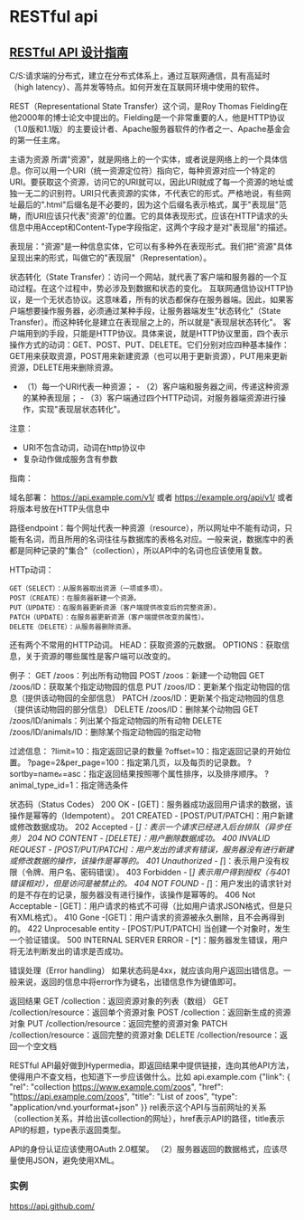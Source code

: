 # RESTful api

## [RESTful API 设计指南](http://www.ruanyifeng.com/blog/2014/05/restful_api)

C/S:请求端的分布式，建立在分布式体系上，通过互联网通信，具有高延时（high latency）、高并发等特点。如何开发在互联网环境中使用的软件。

REST（Representational State Transfer）这个词，是Roy Thomas Fielding在他2000年的博士论文中提出的。Fielding是一个非常重要的人，他是HTTP协议（1.0版和1.1版）的主要设计者、Apache服务器软件的作者之一、Apache基金会的第一任主席。

主语为资源 所谓"资源"，就是网络上的一个实体，或者说是网络上的一个具体信息。你可以用一个URI（统一资源定位符）指向它，每种资源对应一个特定的URI。要获取这个资源，访问它的URI就可以，因此URI就成了每一个资源的地址或独一无二的识别符。URI只代表资源的实体，不代表它的形式。严格地说，有些网址最后的".html"后缀名是不必要的，因为这个后缀名表示格式，属于"表现层"范畴，而URI应该只代表"资源"的位置。它的具体表现形式，应该在HTTP请求的头信息中用Accept和Content-Type字段指定，这两个字段才是对"表现层"的描述。

表现层："资源"是一种信息实体，它可以有多种外在表现形式。我们把"资源"具体呈现出来的形式，叫做它的"表现层"（Representation）。

状态转化（State Transfer）：访问一个网站，就代表了客户端和服务器的一个互动过程。在这个过程中，势必涉及到数据和状态的变化。 互联网通信协议HTTP协议，是一个无状态协议。这意味着，所有的状态都保存在服务器端。因此，如果客户端想要操作服务器，必须通过某种手段，让服务器端发生"状态转化"（State Transfer）。而这种转化是建立在表现层之上的，所以就是"表现层状态转化"。 客户端用到的手段，只能是HTTP协议。具体来说，就是HTTP协议里面，四个表示操作方式的动词：GET、POST、PUT、DELETE。它们分别对应四种基本操作：GET用来获取资源，POST用来新建资源（也可以用于更新资源），PUT用来更新资源，DELETE用来删除资源。

- （1）每一个URI代表一种资源； - （2）客户端和服务器之间，传递这种资源的某种表现层； - （3）客户端通过四个HTTP动词，对服务器端资源进行操作，实现"表现层状态转化"。

注意：

- URI不包含动词，动词在http协议中
- 复杂动作做成服务含有参数

指南：

域名部署： <https://api.example.com/v1/> 或者 <https://example.org/api/v1/> 或者将版本号放在HTTP头信息中

路径endpoint：每个网址代表一种资源（resource），所以网址中不能有动词，只能有名词，而且所用的名词往往与数据库的表格名对应。一般来说，数据库中的表都是同种记录的"集合"（collection），所以API中的名词也应该使用复数。

HTTp动词：

```
GET（SELECT）：从服务器取出资源（一项或多项）。
POST（CREATE）：在服务器新建一个资源。
PUT（UPDATE）：在服务器更新资源（客户端提供改变后的完整资源）。
PATCH（UPDATE）：在服务器更新资源（客户端提供改变的属性）。
DELETE（DELETE）：从服务器删除资源。
```

还有两个不常用的HTTP动词。 HEAD：获取资源的元数据。 OPTIONS：获取信息，关于资源的哪些属性是客户端可以改变的。

例子： GET /zoos：列出所有动物园 POST /zoos：新建一个动物园 GET /zoos/ID：获取某个指定动物园的信息 PUT /zoos/ID：更新某个指定动物园的信息（提供该动物园的全部信息） PATCH /zoos/ID：更新某个指定动物园的信息（提供该动物园的部分信息） DELETE /zoos/ID：删除某个动物园 GET /zoos/ID/animals：列出某个指定动物园的所有动物 DELETE /zoos/ID/animals/ID：删除某个指定动物园的指定动物

过滤信息： ?limit=10：指定返回记录的数量 ?offset=10：指定返回记录的开始位置。 ?page=2&per_page=100：指定第几页，以及每页的记录数。 ?sortby=nameℴ=asc：指定返回结果按照哪个属性排序，以及排序顺序。 ?animal_type_id=1：指定筛选条件

状态码（Status Codes） 200 OK - [GET]：服务器成功返回用户请求的数据，该操作是幂等的（Idempotent）。 201 CREATED - [POST/PUT/PATCH]：用户新建或修改数据成功。 202 Accepted - [_]：表示一个请求已经进入后台排队（异步任务） 204 NO CONTENT - [DELETE]：用户删除数据成功。 400 INVALID REQUEST - [POST/PUT/PATCH]：用户发出的请求有错误，服务器没有进行新建或修改数据的操作，该操作是幂等的。 401 Unauthorized - [_]：表示用户没有权限（令牌、用户名、密码错误）。 403 Forbidden - [_] 表示用户得到授权（与401错误相对），但是访问是被禁止的。 404 NOT FOUND - [_]：用户发出的请求针对的是不存在的记录，服务器没有进行操作，该操作是幂等的。 406 Not Acceptable - [GET]：用户请求的格式不可得（比如用户请求JSON格式，但是只有XML格式）。 410 Gone -[GET]：用户请求的资源被永久删除，且不会再得到的。 422 Unprocesable entity - [POST/PUT/PATCH] 当创建一个对象时，发生一个验证错误。 500 INTERNAL SERVER ERROR - [*]：服务器发生错误，用户将无法判断发出的请求是否成功。

错误处理（Error handling） 如果状态码是4xx，就应该向用户返回出错信息。一般来说，返回的信息中将error作为键名，出错信息作为键值即可。

返回结果 GET /collection：返回资源对象的列表（数组） GET /collection/resource：返回单个资源对象 POST /collection：返回新生成的资源对象 PUT /collection/resource：返回完整的资源对象 PATCH /collection/resource：返回完整的资源对象 DELETE /collection/resource：返回一个空文档

RESTful API最好做到Hypermedia，即返回结果中提供链接，连向其他API方法，使得用户不查文档，也知道下一步应该做什么。比如 api.example.com {"link": { "rel": "collection <https://www.example.com/zoos>", "href": "<https://api.example.com/zoos>", "title": "List of zoos", "type": "application/vnd.yourformat+json" }} rel表示这个API与当前网址的关系（collection关系，并给出该collection的网址），href表示API的路径，title表示API的标题，type表示返回类型。

API的身份认证应该使用OAuth 2.0框架。 （2）服务器返回的数据格式，应该尽量使用JSON，避免使用XML。

### 实例

<https://api.github.com/>
